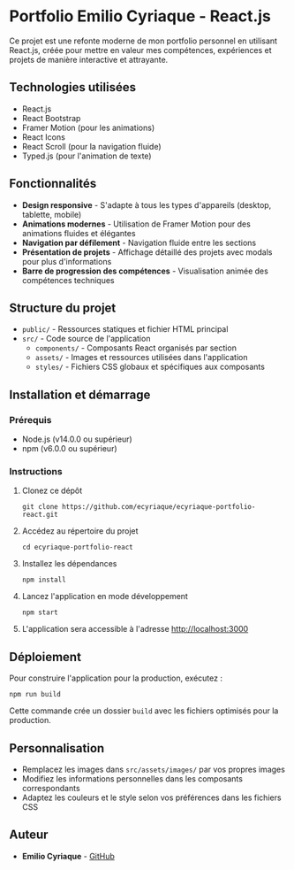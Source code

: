 # Portfolio Emilio Cyriaque - React.js

Ce projet est une refonte moderne de mon portfolio personnel en utilisant React.js, créée pour mettre en valeur mes compétences, expériences et projets de manière interactive et attrayante.

## Technologies utilisées

- React.js
- React Bootstrap
- Framer Motion (pour les animations)
- React Icons
- React Scroll (pour la navigation fluide)
- Typed.js (pour l'animation de texte)

## Fonctionnalités

- **Design responsive** - S'adapte à tous les types d'appareils (desktop, tablette, mobile)
- **Animations modernes** - Utilisation de Framer Motion pour des animations fluides et élégantes
- **Navigation par défilement** - Navigation fluide entre les sections
- **Présentation de projets** - Affichage détaillé des projets avec modals pour plus d'informations
- **Barre de progression des compétences** - Visualisation animée des compétences techniques

## Structure du projet

- `public/` - Ressources statiques et fichier HTML principal
- `src/` - Code source de l'application
  - `components/` - Composants React organisés par section
  - `assets/` - Images et ressources utilisées dans l'application
  - `styles/` - Fichiers CSS globaux et spécifiques aux composants

## Installation et démarrage

### Prérequis

- Node.js (v14.0.0 ou supérieur)
- npm (v6.0.0 ou supérieur)

### Instructions

1. Clonez ce dépôt

   ```
   git clone https://github.com/ecyriaque/ecyriaque-portfolio-react.git
   ```

2. Accédez au répertoire du projet

   ```
   cd ecyriaque-portfolio-react
   ```

3. Installez les dépendances

   ```
   npm install
   ```

4. Lancez l'application en mode développement

   ```
   npm start
   ```

5. L'application sera accessible à l'adresse [http://localhost:3000](http://localhost:3000)

## Déploiement

Pour construire l'application pour la production, exécutez :

```
npm run build
```

Cette commande crée un dossier `build` avec les fichiers optimisés pour la production.

## Personnalisation

- Remplacez les images dans `src/assets/images/` par vos propres images
- Modifiez les informations personnelles dans les composants correspondants
- Adaptez les couleurs et le style selon vos préférences dans les fichiers CSS

## Auteur

- **Emilio Cyriaque** - [GitHub](https://github.com/ecyriaque)
